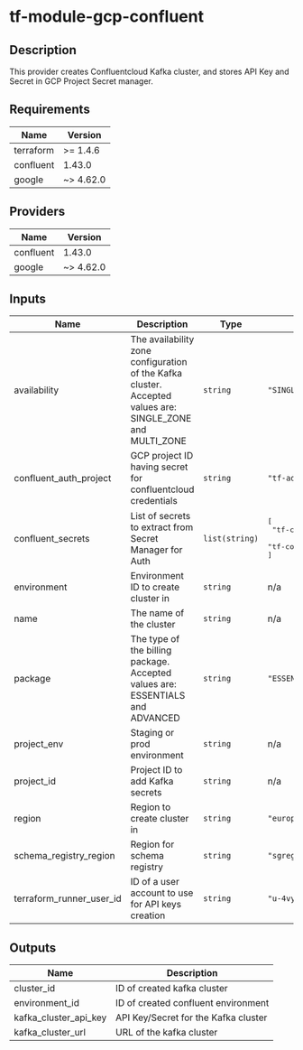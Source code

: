 # tf-module-gcp-confluent

## Description

This provider creates Confluentcloud Kafka cluster, and stores API Key and Secret in GCP Project Secret manager.

## Requirements

| Name | Version |
|------|---------|
| terraform | >= 1.4.6 |
| confluent | 1.43.0 |
| google | ~> 4.62.0 |

## Providers

| Name | Version |
|------|---------|
| confluent | 1.43.0 |
| google | ~> 4.62.0 |

## Inputs

| Name | Description | Type | Default | Required |
|------|-------------|------|---------|:--------:|
| availability | The availability zone configuration of the Kafka cluster. Accepted values are: SINGLE\_ZONE and MULTI\_ZONE | `string` | `"SINGLE_ZONE"` | no |
| confluent\_auth\_project | GCP project ID having secret for confluentcloud credentials | `string` | `"tf-admin-90301274"` | no |
| confluent\_secrets | List of secrets to extract from Secret Manager for Auth | `list(string)` | <pre>[<br>  "tf-confluent-api-key",<br>  "tf-confluent-api-secret"<br>]</pre> | no |
| environment | Environment ID to create cluster in | `string` | n/a | yes |
| name | The name of the cluster | `string` | n/a | yes |
| package | The type of the billing package. Accepted values are: ESSENTIALS and ADVANCED | `string` | `"ESSENTIALS"` | no |
| project\_env | Staging or prod environment | `string` | n/a | yes |
| project\_id | Project ID to add Kafka secrets | `string` | n/a | yes |
| region | Region to create cluster in | `string` | `"europe-west1"` | no |
| schema\_registry\_region | Region for schema registry | `string` | `"sgreg-5"` | no |
| terraform\_runner\_user\_id | ID of a user account to use for API keys creation | `string` | `"u-4vy3kp"` | no |

## Outputs

| Name | Description |
|------|-------------|
| cluster\_id | ID of created kafka cluster |
| environment\_id | ID of created confluent environment |
| kafka\_cluster\_api\_key | API Key/Secret for the Kafka cluster |
| kafka\_cluster\_url | URL of the kafka cluster |
